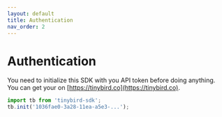 ```yaml
---
layout: default
title: Authentication
nav_order: 2
---
```


# Authentication

You need to initialize this SDK with you API token before doing anything. You can get your on [https://tinybird.co](https://tinybird.co).

```js
import tb from 'tinybird-sdk';
tb.init('1036fae0-3a28-11ea-a5e3-...');
```
